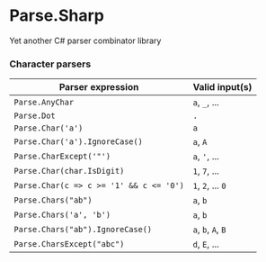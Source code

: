 # Parse.Sharp
Yet another C# parser combinator library

### Character parsers

Parser expression | Valid input(s)
-|-
`Parse.AnyChar` | `a`, `_`, ...
`Parse.Dot` | `.`
`Parse.Char('a')` | `a`
`Parse.Char('a').IgnoreCase()` | `a`, `A`
`Parse.CharExcept('"')` | `a`, `'`, ...
`Parse.Char(char.IsDigit)` | `1`, `7`, ...
`Parse.Char(c => c >= '1' && c <= '0')` | `1`, `2`, ... `0`
`Parse.Chars("ab")` | `a`, `b`
`Parse.Chars('a', 'b')` | `a`, `b`
`Parse.Chars("ab").IgnoreCase()` | `a`, `b`, `A`, `B`
`Parse.CharsExcept("abc")` | `d`, `E`, ... 